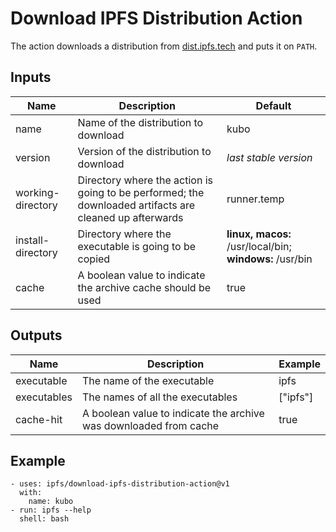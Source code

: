 # Download IPFS Distribution Action

The action downloads a distribution from [dist.ipfs.tech](https://dist.ipfs.tech) and puts it on `PATH`.

## Inputs

| Name | Description | Default |
| --- | --- | --- |
| name | Name of the distribution to download | kubo |
| version | Version of the distribution to download | *last stable version* |
| working-directory | Directory where the action is going to be performed; the downloaded artifacts are cleaned up afterwards | runner.temp |
| install-directory | Directory where the executable is going to be copied | **linux, macos:** /usr/local/bin; **windows:** /usr/bin |
| cache | A boolean value to indicate the archive cache should be used | true |

## Outputs

| Name | Description | Example |
| --- | --- | --- |
| executable | The name of the executable | ipfs |
| executables | The names of all the executables | ["ipfs"] |
| cache-hit | A boolean value to indicate the archive was downloaded from cache | true |

## Example

```
- uses: ipfs/download-ipfs-distribution-action@v1
  with:
    name: kubo
- run: ipfs --help
  shell: bash
```
